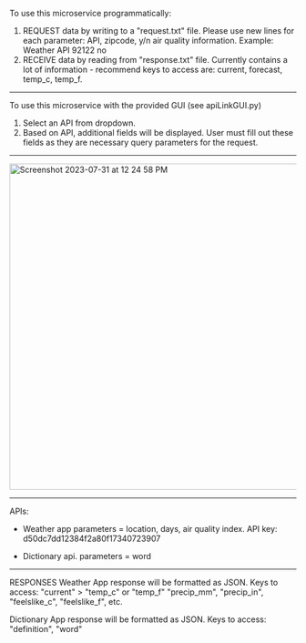 To use this microservice programmatically:
1. REQUEST data by writing to a "request.txt" file.
  Please use new lines for each parameter: API, zipcode, y/n air quality information.
  Example:
    Weather API
    92122
    no
2. RECEIVE data by reading from "response.txt" file.
  Currently contains a lot of information - recommend keys to access are:
    current, forecast, temp_c, temp_f.
------------------------------------------------------
To use this microservice with the provided GUI (see apiLinkGUI.py)
1. Select an API from dropdown.
2. Based on API, additional fields will be displayed. User must fill out these fields 
as they are necessary query parameters for the request.
------------------------------------------------------

<img width="573" alt="Screenshot 2023-07-31 at 12 24 58 PM" src="https://github.com/wleejess/cs361_project/assets/29618012/0559789e-6e40-43fd-aff1-c4710c6062a2">

------------------------------------------------------

APIs:
- Weather app
parameters = location, days, air quality index.
API key: d50dc7dd12384f2a80f17340723907

- Dictionary api.
parameters = word

-----------------------------------------------------
RESPONSES
Weather App response will be formatted as JSON.
Keys to access: "current" > "temp_c" or "temp_f"
  "precip_mm", "precip_in", "feelslike_c", "feelslike_f", etc.

Dictionary App response will be formatted as JSON.
Keys to access: "definition", "word"
